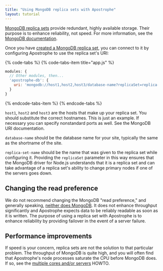 ```yaml
---
title: "Using MongoDB replica sets with Apostrophe"
layout: tutorial
---
```


[MongoDB replica sets](https://docs.mongodb.com/manual/replication/) provide redundant, highly available storage. Their purpose is to enhance reliability, not speed. For more information, see the [MongoDB documentation](https://docs.mongodb.com/manual/replication/).

Once you have [created a MongoDB replica set](https://docs.mongodb.com/manual/replication/), you can connect to it by configuring Apostrophe to use the replica set's URI:

{% code-tabs %}
{% code-tabs-item title="app.js" %}
```javascript
modules: {
  // Other modules, then...
  'apostrophe-db': {
    uri: 'mongodb://host1,host2,host3/database-name?replicaSet=replica-set-name'
  }
}
```
{% endcode-tabs-item %}
{% endcode-tabs %}

`host1`, `host2` and `host3` are the hosts that make up your replica set. You should substitute the correct hostnames. This is just an example. If necessary you can specify nonstandard ports as well. See the MongoDB URI documentation.

`database-name` should be the database name for your site, typically the same as the shortname of the site.

`replica-set-name` should be the name that was given to the replica set while configuring it. Providing the `replicaSet` parameter in this way ensures that the MongoDB driver for Node.js understands that it is a replica set and can take advantage of a replica set's ability to change primary nodes if one of the servers goes down.

## Changing the read preference

We do not recommend changing the MongoDB "read preference," and generally speaking, [neither does MongoDB](https://docs.mongodb.com/manual/core/read-preference/). It does not enhance throughput significantly and Apostrophe expects data to be reliably readable as soon as it is written. The purpose of using a replica set with Apostrophe is to enhance reliability by providing failover in the event of a server failure.

## Performance improvements

If speed is your concern, replica sets are not the solution to that particular problem. The throughput of MongoDB is quite high, and you will often find that Apostrophe's node processes saturate the CPU before MongoDB does. If so, see the [multiple cores and/or servers](/tutorials/devops/multicore.md) HOWTO.
